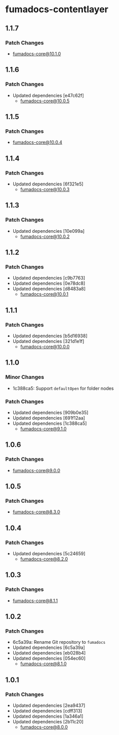 # fumadocs-contentlayer

## 1.1.7

### Patch Changes

- fumadocs-core@10.1.0

## 1.1.6

### Patch Changes

- Updated dependencies [e47c62f]
  - fumadocs-core@10.0.5

## 1.1.5

### Patch Changes

- fumadocs-core@10.0.4

## 1.1.4

### Patch Changes

- Updated dependencies [6f321e5]
  - fumadocs-core@10.0.3

## 1.1.3

### Patch Changes

- Updated dependencies [10e099a]
  - fumadocs-core@10.0.2

## 1.1.2

### Patch Changes

- Updated dependencies [c9b7763]
- Updated dependencies [0e78dc8]
- Updated dependencies [d8483a8]
  - fumadocs-core@10.0.1

## 1.1.1

### Patch Changes

- Updated dependencies [b5d16938]
- Updated dependencies [321d1e1f]
  - fumadocs-core@10.0.0

## 1.1.0

### Minor Changes

- 1c388ca5: Support `defaultOpen` for folder nodes

### Patch Changes

- Updated dependencies [909b0e35]
- Updated dependencies [691f12aa]
- Updated dependencies [1c388ca5]
  - fumadocs-core@9.1.0

## 1.0.6

### Patch Changes

- fumadocs-core@9.0.0

## 1.0.5

### Patch Changes

- fumadocs-core@8.3.0

## 1.0.4

### Patch Changes

- Updated dependencies [5c24659]
  - fumadocs-core@8.2.0

## 1.0.3

### Patch Changes

- fumadocs-core@8.1.1

## 1.0.2

### Patch Changes

- 6c5a39a: Rename Git repository to `fumadocs`
- Updated dependencies [6c5a39a]
- Updated dependencies [eb028b4]
- Updated dependencies [054ec60]
  - fumadocs-core@8.1.0

## 1.0.1

### Patch Changes

- Updated dependencies [2ea9437]
- Updated dependencies [cdff313]
- Updated dependencies [1a346a1]
- Updated dependencies [2b11c20]
  - fumadocs-core@8.0.0
